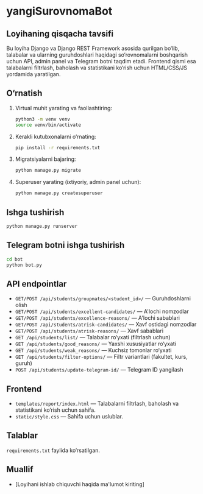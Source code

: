 # yangiSurovnomaBot

## Loyihaning qisqacha tavsifi
Bu loyiha Django va Django REST Framework asosida qurilgan bo‘lib, talabalar va ularning guruhdoshlari haqidagi so‘rovnomalarni boshqarish uchun API, admin panel va Telegram botni taqdim etadi. Frontend qismi esa talabalarni filtrlash, baholash va statistikani ko‘rish uchun HTML/CSS/JS yordamida yaratilgan.

## O‘rnatish
1. Virtual muhit yarating va faollashtiring:
   ```bash
   python3 -m venv venv
   source venv/bin/activate
   ```
2. Kerakli kutubxonalarni o‘rnating:
   ```bash
   pip install -r requirements.txt
   ```
3. Migratsiyalarni bajaring:
   ```bash
   python manage.py migrate
   ```
4. Superuser yarating (ixtiyoriy, admin panel uchun):
   ```bash
   python manage.py createsuperuser
   ```

## Ishga tushirish
```bash
python manage.py runserver
```

## Telegram botni ishga tushirish
```bash
cd bot
python bot.py
```

## API endpointlar
- `GET/POST /api/students/groupmates/<student_id>/` — Guruhdoshlarni olish
- `GET/POST /api/students/excellent-candidates/` — A'lochi nomzodlar
- `GET/POST /api/students/excellence-reasons/` — A'lochi sabablari
- `GET/POST /api/students/atrisk-candidates/` — Xavf ostidagi nomzodlar
- `GET/POST /api/students/atrisk-reasons/` — Xavf sabablari
- `GET /api/students/list/` — Talabalar ro‘yxati (filtrlash uchun)
- `GET /api/students/good_reasons/` — Yaxshi xususiyatlar ro‘yxati
- `GET /api/students/weak_reasons/` — Kuchsiz tomonlar ro‘yxati
- `GET /api/students/filter-options/` — Filtr variantlari (fakultet, kurs, guruh)
- `POST /api/students/update-telegram-id/` — Telegram ID yangilash

## Frontend
- `templates/report/index.html` — Talabalarni filtrlash, baholash va statistikani ko‘rish uchun sahifa.
- `static/style.css` — Sahifa uchun uslublar.

## Talablar
`requirements.txt` faylida ko‘rsatilgan.

## Muallif
- [Loyihani ishlab chiquvchi haqida ma'lumot kiriting]